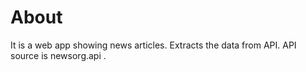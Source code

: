 # About

It is a web app showing news articles. Extracts the data from API. 
API source is newsorg.api .